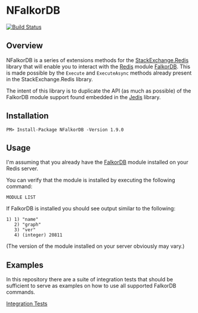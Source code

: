 # NFalkorDB

[![Build Status](https://github.com/falkordb/NFalkorDB/actions/workflows/dotnet.yml/badge.svg)](https://github.com/falkordb/NFalkorDB/actions/workflows/dotnet.yml)

## Overview

NFalkorDB is a series of extensions methods for the [StackExchange.Redis](https://github.com/StackExchange/StackExchange.Redis) library that will enable you to interact with the [Redis](https://redis.io) module [FalkorDB](https://www.falkordb.com). This is made possible by the `Execute` and `ExecuteAsync` methods already present in the StackExchange.Redis library.

The intent of this library is to duplicate the API (as much as possible) of the FalkorDB module support found embedded in the [Jedis](https://github.com/xetorthio/jedis) library.

## Installation

`PM> Install-Package NFalkorDB -Version 1.9.0`

## Usage

I'm assuming that you already have the [FalkorDB](https://docs.falkordb.com/) module installed on your Redis server.

You can verify that the module is installed by executing the following command:

`MODULE LIST`

If FalkorDB is installed you should see output similar to the following:

```
1) 1) "name"
   2) "graph"
   3) "ver"
   4) (integer) 20811
```

(The version of the module installed on your server obviously may vary.)

## Examples

In this repository there are a suite of integration tests that should be sufficient to serve as examples on how to use all supported FalkorDB commands.

[Integration Tests](https://github.com/falkordb/NFalkorDB/blob/master/NFalkorDB.Tests/FalkorDBAPITest.cs)
